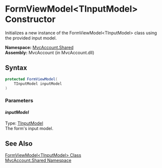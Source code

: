 FormViewModel&lt;TInputModel> Constructor
=========================================
Initializes a new instance of the FormViewModel&lt;TInputModel> class using the provided input model.

**Namespace:** [MvcAccount.Shared][1]  
**Assembly:** MvcAccount (in MvcAccount.dll)

Syntax
------

```csharp
protected FormViewModel(
	TInputModel inputModel
)
```

### Parameters

#### *inputModel*
Type: [TInputModel][2]  
The form's input model.


See Also
--------
[FormViewModel&lt;TInputModel> Class][2]  
[MvcAccount.Shared Namespace][1]  

[1]: ../README.md
[2]: README.md